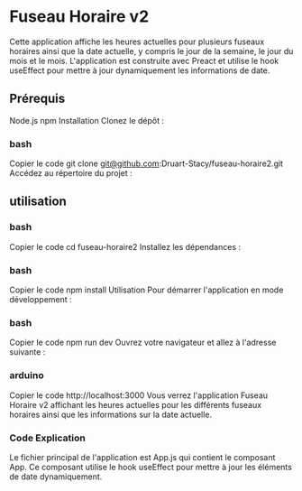 # Fuseau Horaire v2
Cette application affiche les heures actuelles pour plusieurs fuseaux horaires ainsi que la date actuelle, y compris le jour de la semaine, le jour du mois et le mois. L'application est construite avec Preact et utilise le hook useEffect pour mettre à jour dynamiquement les informations de date.

## Prérequis
Node.js
npm 
Installation
Clonez le dépôt :

### bash
Copier le code
git clone git@github.com:Druart-Stacy/fuseau-horaire2.git
Accédez au répertoire du projet :
## utilisation 
### bash
Copier le code
cd fuseau-horaire2
Installez les dépendances :

### bash
Copier le code
npm install
Utilisation
Pour démarrer l'application en mode développement :

### bash
Copier le code
npm run dev
Ouvrez votre navigateur et allez à l'adresse suivante :

### arduino
Copier le code
http://localhost:3000
Vous verrez l'application Fuseau Horaire v2 affichant les heures actuelles pour les différents fuseaux horaires ainsi que les informations sur la date actuelle.

### Code Explication
Le fichier principal de l'application est App.js qui contient le composant App. Ce composant utilise le hook useEffect pour mettre à jour les éléments de date dynamiquement.

